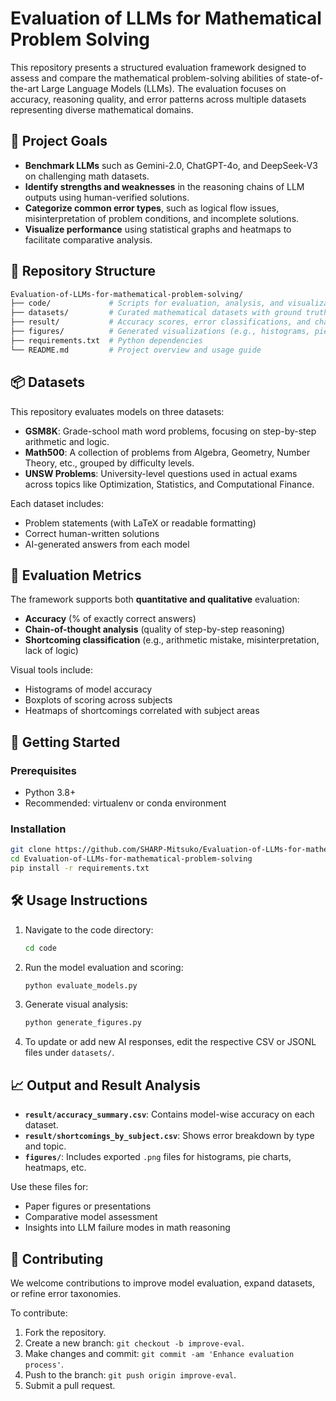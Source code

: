 
# Evaluation of LLMs for Mathematical Problem Solving

This repository presents a structured evaluation framework designed to assess and compare the mathematical problem-solving abilities of state-of-the-art Large Language Models (LLMs). The evaluation focuses on accuracy, reasoning quality, and error patterns across multiple datasets representing diverse mathematical domains.

## 🎯 Project Goals

- **Benchmark LLMs** such as Gemini-2.0, ChatGPT-4o, and DeepSeek-V3 on challenging math datasets.
- **Identify strengths and weaknesses** in the reasoning chains of LLM outputs using human-verified solutions.
- **Categorize common error types**, such as logical flow issues, misinterpretation of problem conditions, and incomplete solutions.
- **Visualize performance** using statistical graphs and heatmaps to facilitate comparative analysis.

## 📁 Repository Structure

```bash
Evaluation-of-LLMs-for-mathematical-problem-solving/
├── code/             # Scripts for evaluation, analysis, and visualization
├── datasets/         # Curated mathematical datasets with ground truth
├── result/           # Accuracy scores, error classifications, and charts
├── figures/          # Generated visualizations (e.g., histograms, pie charts)
├── requirements.txt  # Python dependencies
└── README.md         # Project overview and usage guide
```

## 📦 Datasets

This repository evaluates models on three datasets:
- **GSM8K**: Grade-school math word problems, focusing on step-by-step arithmetic and logic.
- **Math500**: A collection of problems from Algebra, Geometry, Number Theory, etc., grouped by difficulty levels.
- **UNSW Problems**: University-level questions used in actual exams across topics like Optimization, Statistics, and Computational Finance.

Each dataset includes:
- Problem statements (with LaTeX or readable formatting)
- Correct human-written solutions
- AI-generated answers from each model

## 🧪 Evaluation Metrics

The framework supports both **quantitative and qualitative** evaluation:

- **Accuracy** (% of exactly correct answers)
- **Chain-of-thought analysis** (quality of step-by-step reasoning)
- **Shortcoming classification** (e.g., arithmetic mistake, misinterpretation, lack of logic)

Visual tools include:
- Histograms of model accuracy
- Boxplots of scoring across subjects
- Heatmaps of shortcomings correlated with subject areas

## 🚀 Getting Started

### Prerequisites

- Python 3.8+
- Recommended: virtualenv or conda environment

### Installation

```bash
git clone https://github.com/SHARP-Mitsuko/Evaluation-of-LLMs-for-mathematical-problem-solving.git
cd Evaluation-of-LLMs-for-mathematical-problem-solving
pip install -r requirements.txt
```

## 🛠️ Usage Instructions

1. Navigate to the code directory:
   ```bash
   cd code
   ```

2. Run the model evaluation and scoring:
   ```bash
   python evaluate_models.py
   ```

3. Generate visual analysis:
   ```bash
   python generate_figures.py
   ```

4. To update or add new AI responses, edit the respective CSV or JSONL files under `datasets/`.

## 📈 Output and Result Analysis

- **`result/accuracy_summary.csv`**: Contains model-wise accuracy on each dataset.
- **`result/shortcomings_by_subject.csv`**: Shows error breakdown by type and topic.
- **`figures/`**: Includes exported `.png` files for histograms, pie charts, heatmaps, etc.

Use these files for:
- Paper figures or presentations
- Comparative model assessment
- Insights into LLM failure modes in math reasoning

## 🤝 Contributing

We welcome contributions to improve model evaluation, expand datasets, or refine error taxonomies.

To contribute:
1. Fork the repository.
2. Create a new branch: `git checkout -b improve-eval`.
3. Make changes and commit: `git commit -am 'Enhance evaluation process'`.
4. Push to the branch: `git push origin improve-eval`.
5. Submit a pull request.
